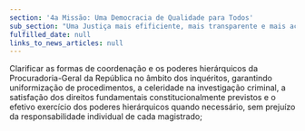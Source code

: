 ```yaml
---
section: '4a Missão: Uma Democracia de Qualidade para Todos'
sub_section: "Uma Justiça mais efificiente, mais transparente e mais acessível"
fulfilled_date: null
links_to_news_articles: null
---
```


Clarificar as formas de coordenação e os poderes hierárquicos da Procuradoria-Geral da República no âmbito dos inquéritos, garantindo uniformização de procedimentos, a celeridade na investigação criminal, a satisfação dos direitos fundamentais constitucionalmente previstos e o efetivo exercício dos poderes hierárquicos quando necessário, sem prejuízo da responsabilidade individual de cada magistrado;